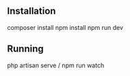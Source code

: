## Installation

composer install
npm install 
npm run dev

## Running

php artisan serve / npm run watch
